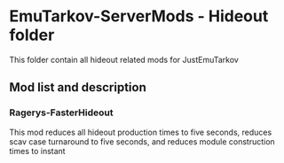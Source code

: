 # EmuTarkov-ServerMods - Hideout folder
This folder contain all hideout related mods for JustEmuTarkov
## Mod list and description

### Ragerys-FasterHideout
This mod reduces all hideout production times to five seconds, reduces scav case turnaround to five seconds, and reduces module construction times to instant
